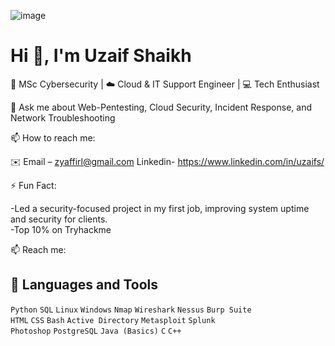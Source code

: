 ![image](https://github.com/user-attachments/assets/8cdcbe4b-7e76-4272-84b0-49fe93426197)

# Hi 👋, I'm Uzaif Shaikh

🔐 MSc Cybersecurity | ☁️ Cloud & IT Support Engineer | 💻 Tech Enthusiast


💬 Ask me about Web-Pentesting, Cloud Security, Incident Response, and Network Troubleshooting


📫 How to reach me: 

✉️ Email – zyaffirl@gmail.com
Linkedin- https://www.linkedin.com/in/uzaifs/

⚡ Fun Fact:

-Led a security-focused project in my first job, improving system uptime and security for clients.  
-Top 10% on Tryhackme   


📫 Reach me:


## 🧰 Languages and Tools
`Python` `SQL` `Linux` `Windows` `Nmap` `Wireshark` `Nessus` `Burp Suite`  
`HTML` `CSS` `Bash` `Active Directory` `Metasploit` `Splunk`  
`Photoshop` `PostgreSQL` `Java (Basics)` `C` `C++`
 
